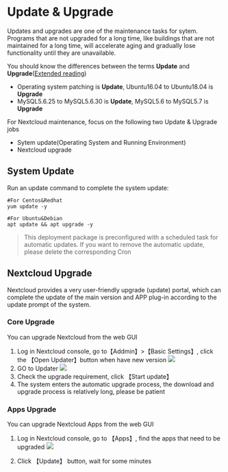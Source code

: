 # Update & Upgrade

Updates and upgrades are one of the maintenance tasks for sytem. Programs that are not upgraded for a long time, like buildings that are not maintained for a long time, will accelerate aging and gradually lose functionality until they are unavailable.

You should know the differences between the terms **Update** and **Upgrade**([Extended reading](https://support.websoft9.com/docs/faq/tech-upgrade.html#update-vs-upgrade))
- Operating system patching is **Update**, Ubuntu16.04 to Ubuntu18.04 is **Upgrade**
- MySQL5.6.25 to MySQL5.6.30 is **Update**, MySQL5.6 to MySQL5.7 is **Upgrade**

For Nextcloud maintenance, focus on the following two Update & Upgrade jobs

- Sytem update(Operating System and Running Environment) 
- Nextcloud upgrade 

## System Update

Run an update command to complete the system update:

``` shell
#For Centos&Redhat
yum update -y

#For Ubuntu&Debian
apt update && apt upgrade -y
```
> This deployment package is preconfigured with a scheduled task for automatic updates. If you want to remove the automatic update, please delete the corresponding Cron

## Nextcloud Upgrade

Nextcloud provides a very user-friendly upgrade (update) portal, which can complete the update of the main version and APP plug-in according to the update prompt of the system.

### Core Upgrade

You can upgrade Nextcloud from the web GUI

1. Log in Nextcloud console, go to【Addmin】>【Basic Settings】, click the 【Open Updater】button when have new version
   ![](https://libs.websoft9.com/Websoft9/DocsPicture/en/nextcloud/nextcloud-openupdater-websoft9.png)
2. GO to Updater
   ![](https://libs.websoft9.com/Websoft9/DocsPicture/en/nextcloud/nextcloud-updater-websoft9.png)
3. Check the upgrade requirement, click 【Start update】
4. The system enters the automatic upgrade process, the download and upgrade process is relatively long, please be patient

### Apps Upgrade

You can upgrade Nextcloud Apps from the web GUI

1. Log in Nextcloud console, go to 【Apps】, find the apps that need to be upgraded
   ![](https://libs.websoft9.com/Websoft9/DocsPicture/en/nextcloud/nextcloud-updatelist-websoft9.png)

2. Click 【Update】 button, wait for some minutes